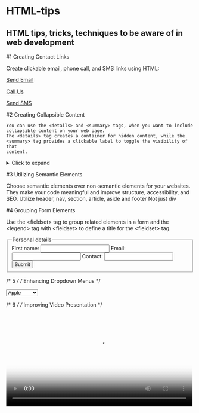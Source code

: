 # HTML-tips
## HTML tips, tricks, techniques to be aware of in web development

#1 Creating Contact Links
<p>Create clickable email, phone call, and SMS links using HTML:</p>
<!-- Email link -->
<a href="mailto:name@example.com"> Send Email </a>

<!-- Phone call link -->
<a href="tel:+1234567890"> Call Us </a>

<!-- SMS link -->
<a href="sms:+1234567890"> Send SMS </a>

#2 Creating Collapsible Content

```
You can use the <details> and <summary> tags, when you want to include
collapsible content on your web page.
The <details> tag creates a container for hidden content, while the
<summary> tag provides a clickable label to toggle the visibility of that
content.
```

<details>
  <summary>Click to expand</summary>
  <p>This content can be expanded or collapsed.</p>
</details>

#3 Utilizing Semantic Elements

Choose semantic elements over non-semantic elements for your websites.
They make your code meaningful and improve structure, accessibility, and SEO.
Utilize header, nav, section, article, aside and footer
Not just div

#4 Grouping Form Elements

Use the &lt;fieldset&gt; tag to group related elements in a form and the &lt;legend&gt;
tag with &lt;fieldset&gt; to define a title for the &lt;fieldset&gt; tag.

<!-- This is useful for creating more efficient and accessible forms. -->

<form>
   <fieldset>
      <legend>Personal details</legend>
      <label for="firstname">First name:</label>
      <input type="text" id="firstname" name="firstname" />
      <label for="email">Email:</label>
      <input type="email" id="email" name="email" />
      <label for="contact">Contact:</label>
      <input type="text" id="contact" name="contact" />
      <input type="button" value="Submit" />
   </fieldset>
</form>

/* 5 */
/* Enhancing Dropdown Menus */

<!-- You can use the <optgroup> tag to group related options in a <select> HTML tag. -->
<!-- This can be used when you are working with large dropdown menus or a long list of options. -->

<select>
   <optgroup label="Fruits">
      <option>Apple</option>
      <option>Banana</option>
      <option>Mango</option>
   </optgroup>
   <optgroup label="Vegetables">
      <option>Tomato</option>
      <option>Broccoli</option>
      <option>Carrot</option>
   </optgroup>
</select>

/* 6 */
/* Improving Video Presentation */

<!-- The poster attribute can be used with the <video> element to display an -->
<!-- image until the user plays the video. -->

<video controls poster="image.png" width="500">
  <source src="video.mp4" type="video/mp4 />
</video>

/* 7 */
/* Supporting Multiple Selections */

<!-- You can use the multiple attribute with the <input> and <select> elements  -->
<!-- to allow users to select/enter multiple values at once. -->

<input type="file" multiple />
<select multiple>
    <option value="java">Java</option>
    <option value="javascript">JavaScript</option>
    <option value="typescript">TypeScript</option>
    <option value="rust">Rust</option>
</select>

/* 8 */
/* Display Text as Subscript and Superscript */

<!-- The <sub> and <sup> elements can be used to display the text as subscript  -->
<!-- and superscript respectively. -->

<!-- Examples; -->

<p>
  H<sub>2</sub>0
</p>

<p>
  (a + b)<sup>2</sup> = a <sup>2</sup> + b<sup>2</sup> + 2ab
</p>

/* 9 */
/* Creating Download Links */

<!-- You can use the download attribute with the <a> element to specify that  -->
<!-- when a user clicks the link, the linked resource should be downloaded  -->
<!-- rather than navigated to. -->

<a href="document.pdf" download="document.pdf"> Download PDF </a>

/* 10 */
/* Defining Base URL for Relative Links */

<!-- You can use the <base> tag to define the base URL for all relative URLs in  -->
<!-- a web page. -->

<!-- This is handy when you want to create a shared starting point for all relative  -->
<!-- URLs on a web page, making it easier to navigate and load resources. -->

<head>
   <base href="https://shefali.dev" target="_blank" />
</head>
<body>
   <a href="/blog">Blogs</a>
   <a href="/get-in-touch">Contact</a>
</body>

/* 11 */
/* Control Image Loading */

<!-- The loading attribute with the <img> element can be used to control how  -->
<!-- the browser loads the image. It has three values: “eager”, “lazy”, and “auto”. -->

<img src="picture.jpg" loading="lazy">

/* 12 */
/* Managing Translation Features */

<!-- You can use the translate attribute to specify whether the content of an  -->
<!-- element should be translated by the browser’s translation features. -->

<p translate="no">
  This text should not be translated.
</p>

/* 13 */
/* Setting Maximum Input Length */

<!-- By using the maxlength attribute, you can set the maximum number of  -->
<!-- characters entered by the user in an input field. -->

<input type="text" maxlength="4">

/* 14 */
/* Setting Minimum Input Length */

<!-- By using the minlength attribute, you can set the minimum number of  -->
<!-- characters entered by the user in an input field. -->

<input type="text" minlength="3">

/* 15 */
/* Enabling Content Editing */

<!-- Use the contenteditable attribute to specify whether the element’s content  -->
<!-- is editable or not. -->

<!-- It allows users to modify the content within the element. -->

<div contenteditable="true">
   You can edit this content.
</div>

/* 16 */
/* Controlling Spell Checking */

<!-- You can use the spellcheck attribute with <input> elements, content-editable  -->
<!-- elements, and <textarea> elements to enable or disable spell-checking by the browser. -->

<input type="text" spellcheck="true"/>

/* 17 */
/* Ensuring Accessibility */

<!-- The alt attribute specifies an alternate text for an image if the image  -->
<!-- cannot be displayed. -->

<!-- Always include descriptive alt attributes for images to improve  -->
<!-- accessibility and SEO. -->

<img src="picture.jpg" alt="Description for the image">

/* 18 */
/* Defining Target Behavior for Links */

<!-- You can use the target attribute to specify where a linked resource will be  -->
<!-- displayed when clicked. -->

<!-- Opens in the same frame -->
<a href="https://shefali.dev" target="_self">Open</a>

<!-- Opens in a new window or tab -->
<a href="https://shefali.dev" target="_blank">Open</a>

<!-- Opens in the parent frame -->
<a href="https://shefali.dev" target="_parent">Open</a>

<!-- Opens in the full body of the window -->
<a href="https://shefali.dev" target="_top">Open</a>

<!-- Opens in the named frame -->
<a href="https://shefali.dev" target="framename">Open</a>

/* 19 */
/* Providing Additional Information */

<!-- The title attribute can be used to provide additional information about an  -->
<!-- element when a user hovers over it. -->

<p title="World Health Organization">WHO</p>

/* 20 */
/* Accepting Specific File Types */

<!-- You can use the accept attribute to specify the types of files accepted by the  -->
<!-- server (only for file type). This is used with the <input> element. -->

<input type="file" accept="image/png, image/jpeg" />

/* 21 */
/* Optimizing Video Loading */

<!-- You can make video files load faster for smoother playback by using the  -->
<!-- preload attribute with <video> element. -->

<video src="video.mp4" preload="auto">
   Your browser does not support the video tag.
</video>


